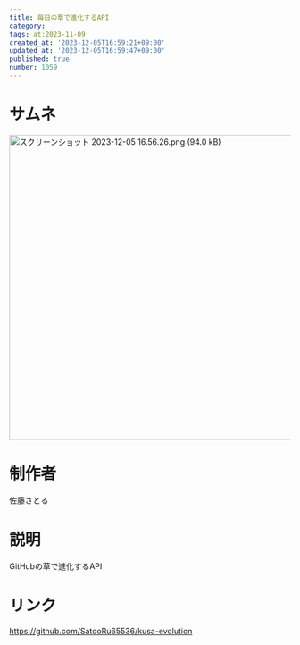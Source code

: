 ```yaml
---
title: 毎日の草で進化するAPI
category:
tags: at:2023-11-09
created_at: '2023-12-05T16:59:21+09:00'
updated_at: '2023-12-05T16:59:47+09:00'
published: true
number: 1059
---
```


# サムネ
<img width="546" alt="スクリーンショット 2023-12-05 16.56.26.png (94.0 kB)" src="https://img.esa.io/uploads/production/attachments/19973/2023/12/05/148142/4be8983d-eb72-4d57-8796-acb7e4d15086.png">

# 制作者
佐藤さとる

# 説明
GitHubの草で進化するAPI

# リンク
https://github.com/SatooRu65536/kusa-evolution

